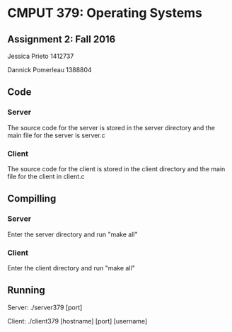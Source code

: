 # CMPUT 379: Operating Systems
##  Assignment 2: Fall 2016
Jessica Prieto 1412737

Dannick Pomerleau 1388804

## Code
### Server
The source code for the server is stored in the server directory 
and the main file for the server is server.c

### Client
The source code for the client is stored in the client directory
and the main file for the client in client.c

## Compilling
### Server
Enter the server directory and run "make all"

### Client
Enter the client directory and run "make all"

## Running
Server: ./server379 [port]

Client: ./client379 [hostname] [port] [username]

